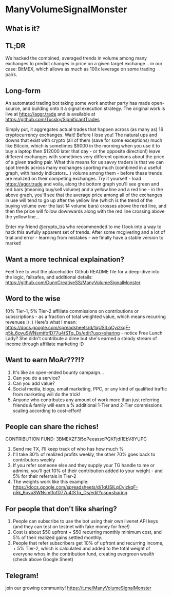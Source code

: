 # ManyVolumeSignalMonster

## What is it?

## TL;DR

We hacked the combined, averaged trends in volume among many exchanges to predict changes in price on a given target exchange... in our case: BitMEX, which allows as much as 100x leverage on some trading pairs. 

## Long-form

An automated trading bot taking some work another party has made open-source, and building onto it a signal execution strategy. The original work is live at https://aggr.trade and is available at https://github.com/Tucsky/SignificantTrades


Simply put, it aggregates actual trades that happen across (as many as) 16 cryptocurrency exchanges. Wait! Before I lose you! The natural ups and downs that exist with crypto (all of them (save for some exceptions) much like Bitcoin, which is sometimes $9000 in the morning when you use it to buy a laptop then $12000 later that day - or the opposite direction!) leave different exchanges with sometimes very different opinions about the price of a given trading pair. What this means for us savvy traders is that we can spot trends across many exchanges sporting much (combined in a useful graph, with handy indicators...) volume among them - before these trends are realized on their competing exchanges. Try it yourself - load https://aggr.trade and voila, along the bottom graph you'll see green and red bars (meaning buy/sell volume) and a yellow line and a red line - in the above graph, you'll see that the average price among all of the exchanges in use will tend to go up after the yellow line (which is the trend of the buying volume over the last 14 volume bars) crosses above the red line, and then the price will follow downwards along with the red line crossing above the yellow line... 


Enter my friend @crypto_tra who recommended to me I look into a way to hack this awfully apparent set of trends. After some mcgivering and a lot of trial and error - learning from mistakes - we finally have a stable version to market!


## Want a more technical explaination?


Feel free to visit the placeholder Github README file for a deep-dive into the logic, failsafes, and additional details: https://github.com/DunnCreativeSS/ManyVolumeSignalMonster


## Word to the wise


10% Tier-1, 5% Tier-2 affiliate commissions on contributions or subscriptions - as a fraction of total weighted value, which means recurring revenues :) :) Here's what I mean: https://docs.google.com/spreadsheets/d/1qUSILqCyizkqF-p5k_6ovuSWNsmtfofD77u4tSTq_Ds/edit?usp=sharing - notice Free Lunch Lady? She didn't contribute a dime but she's earned a steady stream of income through affiliate marketing :D


## Want to earn MoAr???!?


1. It's like an open-ended bounty campaign...
2. Can you do a service?
3. Can you add value?
4. Social media, blogs, email marketing, PPC, or any kind of qualified traffic from marketing will do the trick!
5. Anyone who contributes any amount of work more than just referring friends & family will earn a % additional 1-Tier and 2-Tier commissions scaling according to cost-effort!


## People can share the riches!

CONTRIBUTION FUND: 3BMEXZF3i5oPeeasscPQKFjdi1EbV8YUPC

1. Send me TX, I'll keep track of who has how much %
2. I'll take 30% of realized profits weekly, the other 70% goes back to contributors weekly
3. If you refer someone else and they supply your TG handle to me or admins, you'll get 10% of their contribution added to your weight - and 5% for their referrals in Tier-2
4. The weights work like this example: https://docs.google.com/spreadsheets/d/1qUSILqCyizkqF-p5k_6ovuSWNsmtfofD77u4tSTq_Ds/edit?usp=sharing


## For people that don't like sharing?

1. People can subscribe to use the bot using their own livenet API keys (and they can test on testnet with fake money for free!)
2. Cost is about $50 upfront + $50 recurring monthly minimum cost, and 5% of their realized gains settled monthly.
3. People that refer subscribers get 10% of upfront and recurring income, + 5% Tier-2, which is calculated and added to the total weight of everyone whos in the contribution fund, creating evergreen wealth (check above Google Sheet)

## Telegram!

join our growing community! https://t.me/ManyVolumeSignalMonster
